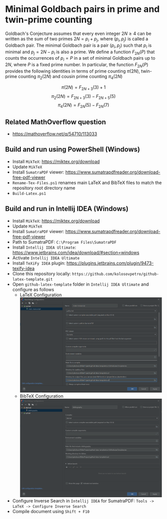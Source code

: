 # Minimal Goldbach pairs in prime and twin-prime counting

Goldbach's Conjecture assumes that every even integer $2N \geq 4$ can be written as the sum of two primes
$2N = p_i + p_j$, where $(p_i, p_j)$ is called a Goldbach pair.
The minimal Goldbach pair is a pair $(p_i, p_j)$ such that $p_i$ is minimal and $p_j = 2N - p_i$ is also a prime.
We define a function $F_{2N}(P)$ that counts the occurrences of $p_i = P$ in a set of minimal Goldbach pairs
up to $2N$, where $P$ is a fixed prime number.
In particular, the function $F_{2N}(P)$ provides the following identities in terms of prime counting $\pi(2N)$,
twin-prime counting $\pi_2(2N)$ and cousin prime counting $\pi_4(2N)$

$$\pi(2N) = F_{2N+3}(3) + 1$$
$$\pi_2(2N) = F_{2N+3}(3) - F_{2N+5}(5)$$
$$\pi_4(2N) = F_{2N}(5) - F_{2N}(7)$$


## Related MathOverflow question

- https://mathoverflow.net/q/54710/113033

## Build and run using PowerShell (Windows)

- Install `MikTeX`: https://miktex.org/download
- Update `MikTeX`
- Install `SumatraPDF` viewer: https://www.sumatrapdfreader.org/download-free-pdf-viewer
- `Rename-Tex-Files.ps1` renames main LaTeX and BibTeX files to match the repository root directory name
- `Build-Latex.ps1`

## Build and run in Intellij IDEA (Windows)

- Install `MikTeX`: https://miktex.org/download
- Update `MikTeX`
- Install `SumatraPDF` viewer: https://www.sumatrapdfreader.org/download-free-pdf-viewer
- Path to SumatraPDF: `C:\Program Files\SumatraPDF`
- Install `Intellij IDEA Ultimate`: https://www.jetbrains.com/idea/download/#section=windows
- Activate `Intellij IDEA Ultimate`
- Install `TeXiFy IDEA` plugin: https://plugins.jetbrains.com/plugin/9473-texify-idea
- Clone this repository locally: `https://github.com/kolosovpetro/github-latex-template.git`
- Open `github-latex-template` folder in `Intellij IDEA Ultimate` and configure as follows
    - LaTeX Configuration
      ![LaTeX Configuration](./src/sections/images/latex_configuration.png "LaTeX Configuration")
    - BibTeX Configuration
      ![BibTeX Configuration](./src/sections/images/bibtex_configuration.png "BibTeX Configuration")
- Configure Inverse Search in `Intellij IDEA` for SumatraPDF: `Tools -> LaTeX -> Configure Inverse Search`
- Compile document using `Shift + F10`
